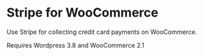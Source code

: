 Stripe for WooCommerce
======================

Use Stripe for collecting credit card payments on WooCommerce.

Requires Wordpress 3.8 and WooCommerce 2.1
